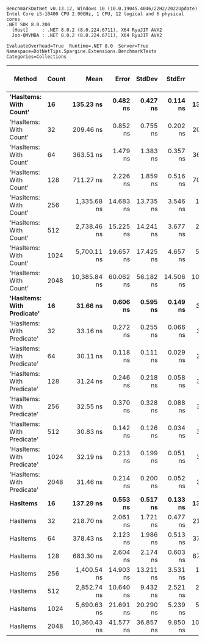 ```

BenchmarkDotNet v0.13.12, Windows 10 (10.0.19045.4046/22H2/2022Update)
Intel Core i5-10400 CPU 2.90GHz, 1 CPU, 12 logical and 6 physical cores
.NET SDK 8.0.200
  [Host]     : .NET 8.0.2 (8.0.224.6711), X64 RyuJIT AVX2
  Job-QMVMBA : .NET 8.0.2 (8.0.224.6711), X64 RyuJIT AVX2

EvaluateOverhead=True  Runtime=.NET 8.0  Server=True  
Namespace=DotNetTips.Spargine.Extensions.BenchmarkTests  Categories=Collections  

```
| Method                     | Count | Mean         | Error     | StdDev    | StdErr    | Min          | Q1           | Median       | Q3           | Max          | Op/s         | CI99.9% Margin | Iterations | Kurtosis | MValue | Skewness | Rank | LogicalGroup | Baseline | Code Size | Completed Work Items | Lock Contentions | Gen0   | Exceptions | Allocated |
|--------------------------- |------ |-------------:|----------:|----------:|----------:|-------------:|-------------:|-------------:|-------------:|-------------:|-------------:|---------------:|-----------:|---------:|-------:|---------:|-----:|------------- |--------- |----------:|---------------------:|-----------------:|-------:|-----------:|----------:|
| **&#39;HasItems: With Count&#39;**     | **16**    |    **135.23 ns** |  **0.482 ns** |  **0.427 ns** |  **0.114 ns** |    **134.69 ns** |    **134.90 ns** |    **135.24 ns** |    **135.44 ns** |    **136.25 ns** |  **7,394,719.0** |      **0.4821 ns** |      **14.00** |    **2.829** |  **2.000** |   **0.6813** |    **6** | *****            | **No**       |     **310 B** |                    **-** |                **-** | **0.0002** |          **-** |      **40 B** |
| &#39;HasItems: With Count&#39;     | 32    |    209.46 ns |  0.852 ns |  0.755 ns |  0.202 ns |    208.43 ns |    208.98 ns |    209.38 ns |    209.92 ns |    211.21 ns |  4,774,142.8 |      0.8522 ns |      14.00 |    2.636 |  2.000 |   0.5500 |    8 | *            | No       |     310 B |                    - |                - | 0.0002 |          - |      40 B |
| &#39;HasItems: With Count&#39;     | 64    |    363.51 ns |  1.479 ns |  1.383 ns |  0.357 ns |    361.59 ns |    362.25 ns |    363.59 ns |    364.08 ns |    366.72 ns |  2,750,926.4 |      1.4789 ns |      15.00 |    2.676 |  2.000 |   0.5876 |   10 | *            | No       |     310 B |                    - |                - |      - |          - |      40 B |
| &#39;HasItems: With Count&#39;     | 128   |    711.27 ns |  2.226 ns |  1.859 ns |  0.516 ns |    708.93 ns |    710.42 ns |    710.90 ns |    711.85 ns |    715.78 ns |  1,405,927.8 |      2.2260 ns |      13.00 |    3.200 |  2.000 |   0.9175 |   13 | *            | No       |     310 B |                    - |                - |      - |          - |      40 B |
| &#39;HasItems: With Count&#39;     | 256   |  1,335.68 ns | 14.683 ns | 13.735 ns |  3.546 ns |  1,318.28 ns |  1,325.28 ns |  1,330.31 ns |  1,347.17 ns |  1,363.65 ns |    748,682.2 |     14.6831 ns |      15.00 |    1.795 |  2.000 |   0.4808 |   14 | *            | No       |     310 B |                    - |                - |      - |          - |      40 B |
| &#39;HasItems: With Count&#39;     | 512   |  2,738.46 ns | 15.225 ns | 14.241 ns |  3.677 ns |  2,719.04 ns |  2,727.07 ns |  2,739.74 ns |  2,747.12 ns |  2,766.11 ns |    365,168.8 |     15.2250 ns |      15.00 |    1.806 |  2.000 |   0.2502 |   16 | *            | No       |     310 B |                    - |                - |      - |          - |      40 B |
| &#39;HasItems: With Count&#39;     | 1024  |  5,700.11 ns | 19.657 ns | 17.425 ns |  4.657 ns |  5,673.14 ns |  5,689.05 ns |  5,695.67 ns |  5,707.37 ns |  5,734.72 ns |    175,435.3 |     19.6567 ns |      14.00 |    2.149 |  2.000 |   0.4561 |   18 | *            | No       |     310 B |                    - |                - |      - |          - |      40 B |
| &#39;HasItems: With Count&#39;     | 2048  | 10,385.84 ns | 60.062 ns | 56.182 ns | 14.506 ns | 10,318.71 ns | 10,345.76 ns | 10,377.73 ns | 10,415.35 ns | 10,517.28 ns |     96,285.0 |     60.0624 ns |      15.00 |    2.712 |  2.000 |   0.7044 |   19 | *            | No       |     310 B |                    - |                - |      - |          - |      40 B |
| **&#39;HasItems: With Predicate&#39;** | **16**    |     **31.66 ns** |  **0.606 ns** |  **0.595 ns** |  **0.149 ns** |     **30.98 ns** |     **31.25 ns** |     **31.54 ns** |     **31.86 ns** |     **32.92 ns** | **31,584,162.2** |      **0.6061 ns** |      **16.00** |    **2.736** |  **2.000** |   **0.9368** |    **3** | *****            | **No**       |     **450 B** |                    **-** |                **-** | **0.0004** |          **-** |      **40 B** |
| &#39;HasItems: With Predicate&#39; | 32    |     33.16 ns |  0.272 ns |  0.255 ns |  0.066 ns |     32.83 ns |     32.93 ns |     33.12 ns |     33.36 ns |     33.63 ns | 30,157,210.6 |      0.2723 ns |      15.00 |    1.725 |  2.000 |   0.3606 |    5 | *            | No       |     450 B |                    - |                - | 0.0004 |          - |      40 B |
| &#39;HasItems: With Predicate&#39; | 64    |     30.11 ns |  0.118 ns |  0.111 ns |  0.029 ns |     29.94 ns |     30.01 ns |     30.16 ns |     30.19 ns |     30.25 ns | 33,210,643.0 |      0.1184 ns |      15.00 |    1.348 |  2.000 |  -0.2033 |    1 | *            | No       |     450 B |                    - |                - | 0.0004 |          - |      40 B |
| &#39;HasItems: With Predicate&#39; | 128   |     31.24 ns |  0.246 ns |  0.218 ns |  0.058 ns |     30.84 ns |     31.02 ns |     31.30 ns |     31.38 ns |     31.49 ns | 32,013,839.2 |      0.2464 ns |      14.00 |    1.636 |  2.000 |  -0.5268 |    3 | *            | No       |     450 B |                    - |                - | 0.0004 |          - |      40 B |
| &#39;HasItems: With Predicate&#39; | 256   |     32.55 ns |  0.370 ns |  0.328 ns |  0.088 ns |     32.09 ns |     32.38 ns |     32.51 ns |     32.67 ns |     33.31 ns | 30,721,448.4 |      0.3703 ns |      14.00 |    2.833 |  2.000 |   0.6874 |    4 | *            | No       |     422 B |                    - |                - | 0.0004 |          - |      40 B |
| &#39;HasItems: With Predicate&#39; | 512   |     30.83 ns |  0.142 ns |  0.126 ns |  0.034 ns |     30.58 ns |     30.77 ns |     30.88 ns |     30.93 ns |     30.99 ns | 32,431,359.5 |      0.1419 ns |      14.00 |    2.327 |  2.000 |  -0.7868 |    2 | *            | No       |     422 B |                    - |                - | 0.0004 |          - |      40 B |
| &#39;HasItems: With Predicate&#39; | 1024  |     32.19 ns |  0.213 ns |  0.199 ns |  0.051 ns |     31.86 ns |     32.03 ns |     32.26 ns |     32.32 ns |     32.44 ns | 31,067,664.7 |      0.2130 ns |      15.00 |    1.676 |  2.000 |  -0.5480 |    4 | *            | No       |     422 B |                    - |                - | 0.0004 |          - |      40 B |
| &#39;HasItems: With Predicate&#39; | 2048  |     31.46 ns |  0.214 ns |  0.200 ns |  0.052 ns |     31.07 ns |     31.35 ns |     31.45 ns |     31.58 ns |     31.83 ns | 31,789,086.9 |      0.2141 ns |      15.00 |    2.359 |  2.000 |  -0.0213 |    3 | *            | No       |     422 B |                    - |                - | 0.0004 |          - |      40 B |
| **HasItems**                   | **16**    |    **137.29 ns** |  **0.553 ns** |  **0.517 ns** |  **0.133 ns** |    **136.55 ns** |    **136.97 ns** |    **137.11 ns** |    **137.76 ns** |    **138.20 ns** |  **7,283,894.3** |      **0.5525 ns** |      **15.00** |    **1.679** |  **2.000** |   **0.4876** |    **7** | *****            | **No**       |     **299 B** |                    **-** |                **-** | **0.0002** |          **-** |      **40 B** |
| HasItems                   | 32    |    218.70 ns |  2.061 ns |  1.721 ns |  0.477 ns |    216.58 ns |    217.12 ns |    218.58 ns |    220.70 ns |    221.24 ns |  4,572,519.8 |      2.0612 ns |      13.00 |    1.256 |  2.000 |   0.2575 |    9 | *            | No       |     299 B |                    - |                - | 0.0002 |          - |      40 B |
| HasItems                   | 64    |    378.43 ns |  2.123 ns |  1.986 ns |  0.513 ns |    375.89 ns |    376.57 ns |    378.59 ns |    380.24 ns |    381.90 ns |  2,642,518.9 |      2.1227 ns |      15.00 |    1.429 |  2.000 |   0.0978 |   11 | *            | No       |     299 B |                    - |                - |      - |          - |      40 B |
| HasItems                   | 128   |    683.30 ns |  2.604 ns |  2.174 ns |  0.603 ns |    679.74 ns |    682.05 ns |    683.14 ns |    684.12 ns |    688.30 ns |  1,463,489.8 |      2.6039 ns |      13.00 |    2.928 |  2.000 |   0.5774 |   12 | *            | No       |     299 B |                    - |                - |      - |          - |      40 B |
| HasItems                   | 256   |  1,400.54 ns | 14.903 ns | 13.211 ns |  3.531 ns |  1,388.90 ns |  1,392.43 ns |  1,394.18 ns |  1,407.16 ns |  1,428.04 ns |    714,012.8 |     14.9029 ns |      14.00 |    2.199 |  2.000 |   0.9787 |   15 | *            | No       |     299 B |                    - |                - |      - |          - |      40 B |
| HasItems                   | 512   |  2,852.74 ns | 10.640 ns |  9.432 ns |  2.521 ns |  2,840.15 ns |  2,844.89 ns |  2,850.78 ns |  2,858.98 ns |  2,868.60 ns |    350,540.0 |     10.6397 ns |      14.00 |    1.717 |  2.000 |   0.3469 |   17 | *            | No       |     299 B |                    - |                - |      - |          - |      40 B |
| HasItems                   | 1024  |  5,690.63 ns | 21.691 ns | 20.290 ns |  5.239 ns |  5,667.54 ns |  5,676.53 ns |  5,680.31 ns |  5,704.25 ns |  5,737.12 ns |    175,727.4 |     21.6912 ns |      15.00 |    2.442 |  2.000 |   0.7386 |   18 | *            | No       |     299 B |                    - |                - |      - |          - |      40 B |
| HasItems                   | 2048  | 10,360.43 ns | 41.577 ns | 36.857 ns |  9.850 ns | 10,304.44 ns | 10,333.19 ns | 10,350.31 ns | 10,390.26 ns | 10,417.86 ns |     96,521.1 |     41.5773 ns |      14.00 |    1.659 |  2.000 |   0.3914 |   19 | *            | No       |     299 B |                    - |                - |      - |          - |      40 B |
